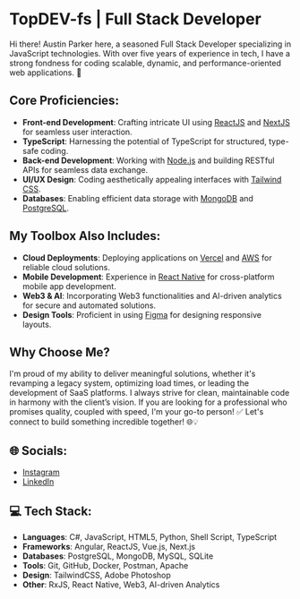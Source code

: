 # TopDEV-fs | Full Stack Developer

Hi there! Austin Parker here, a seasoned Full Stack Developer specializing in JavaScript technologies. With over five years of experience in tech, I have a strong fondness for coding scalable, dynamic, and performance-oriented web applications. 🚀

## Core Proficiencies:

- **Front-end Development**: Crafting intricate UI using [ReactJS](https://reactjs.org/) and [NextJS](https://nextjs.org/) for seamless user interaction.
- **TypeScript**: Harnessing the potential of TypeScript for structured, type-safe coding.
- **Back-end Development**: Working with [Node.js](https://nodejs.org/) and building RESTful APIs for seamless data exchange.
- **UI/UX Design**: Coding aesthetically appealing interfaces with [Tailwind CSS](https://tailwindcss.com/).
- **Databases**: Enabling efficient data storage with [MongoDB](https://www.mongodb.com/) and [PostgreSQL](https://www.postgresql.org/).

## My Toolbox Also Includes:

- **Cloud Deployments**: Deploying applications on [Vercel](https://vercel.com/) and [AWS](https://aws.amazon.com/) for reliable cloud solutions.
- **Mobile Development**: Experience in [React Native](https://reactnative.dev/) for cross-platform mobile app development.
- **Web3 & AI**: Incorporating Web3 functionalities and AI-driven analytics for secure and automated solutions.
- **Design Tools**: Proficient in using [Figma](https://www.figma.com/) for designing responsive layouts.

## Why Choose Me?

I'm proud of my ability to deliver meaningful solutions, whether it's revamping a legacy system, optimizing load times, or leading the development of SaaS platforms. I always strive for clean, maintainable code in harmony with the client’s vision. If you are looking for a professional who promises quality, coupled with speed, I'm your go-to person! ✅ Let's connect to build something incredible together! 🌐💡

## 🌐 Socials:

- [Instagram](#)
- [LinkedIn](#)

## 💻 Tech Stack:

- **Languages**: C#, JavaScript, HTML5, Python, Shell Script, TypeScript
- **Frameworks**: Angular, ReactJS, Vue.js, Next.js
- **Databases**: PostgreSQL, MongoDB, MySQL, SQLite
- **Tools**: Git, GitHub, Docker, Postman, Apache
- **Design**: TailwindCSS, Adobe Photoshop
- **Other**: RxJS, React Native, Web3, AI-driven Analytics
